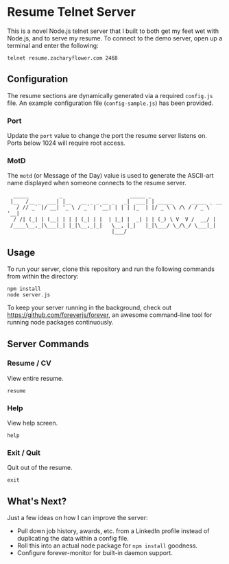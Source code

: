 # Resume Telnet Server

This is a novel Node.js telnet server that I built to both get my feet wet with Node.js,
and to serve my resume. To connect to the demo server, open up a terminal and enter the
following:

```
telnet resume.zacharyflower.com 2468
```

## Configuration

The resume sections are dynamically generated via a required `config.js` file.
An example configuration file (`config-sample.js`) has been provided.

### Port

Update the `port` value to change the port the resume server listens on. Ports
below 1024 will require root access.

### MotD

The `motd` (or Message of the Day) value is used to generate the ASCII-art name
displayed when someone connects to the resume server.

```
  _____          _                      _____ _
 |__  /__ _  ___| |__   __ _ _ __ _   _|  ___| | _____      _____ _ __
   / // _` |/ __| '_ \ / _` | '__| | | | |_  | |/ _ \ \ /\ / / _ \ '__|
  / /| (_| | (__| | | | (_| | |  | |_| |  _| | | (_) \ V  V /  __/ |
 /____\__,_|\___|_| |_|\__,_|_|   \__, |_|   |_|\___/ \_/\_/ \___|_|
                                  |___/
```

## Usage

To run your server, clone this repository and run the following commands from within the directory:

```
npm install
node server.js
```

To keep your server running in the background, check out https://github.com/foreverjs/forever,
an awesome command-line tool for running node packages continuously.

## Server Commands

### Resume / CV

View entire resume.

```
resume
```

### Help

View help screen.

```
help
```

### Exit / Quit

Quit out of the resume.

```
exit
```

## What's Next?

Just a few ideas on how I can improve the server:

- Pull down job history, awards, etc. from a LinkedIn profile instead of
  duplicating the data within a config file.
- Roll this into an actual node package for `npm install` goodness.
- Configure forever-monitor for built-in daemon support.


